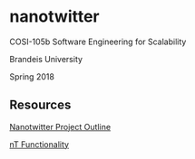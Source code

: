 # nanotwitter

COSI-105b Software Engineering for Scalability

Brandeis University

Spring 2018

## Resources

[Nanotwitter Project Outline](http://cosi105b.s3-website-us-west-2.amazonaws.com/content/nt/03_nt_outline.md/)

[nT Functionality](http://cosi105b.s3-website-us-west-2.amazonaws.com/content/nt/01_nt_functionality.md/)